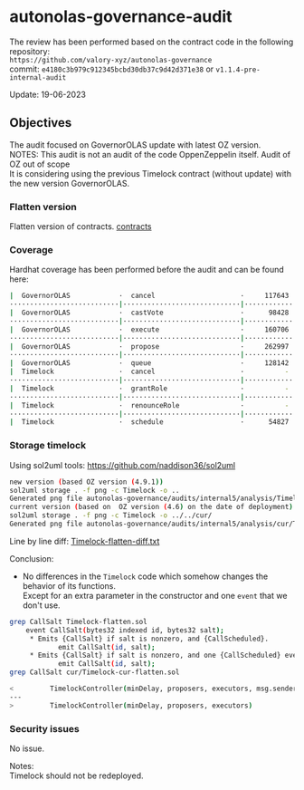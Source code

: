 # autonolas-governance-audit
The review has been performed based on the contract code in the following repository:<br>
`https://github.com/valory-xyz/autonolas-governance` <br>
commit: `e4180c3b979c912345bcbd30db37c9d42d371e38` or `v1.1.4-pre-internal-audit` <br> 

Update: 19-06-2023  <br>

## Objectives
The audit focused on GovernorOLAS update with latest OZ version. <BR>
NOTES: This audit is not an audit of the code OppenZeppelin itself. Audit of OZ out of scope<br>
It is considering using the previous Timelock contract (without update) with the new version GovernorOLAS.

### Flatten version
Flatten version of contracts. [contracts](https://github.com/valory-xyz/autonolas-governance/blob/main/audits/internal5/analysis/contracts)

### Coverage
Hardhat coverage has been performed before the audit and can be found here:
```sh
|  GovernorOLAS            ·  cancel                     ·     117643  ·     120972  ·     119308  ·            2  ·          -  │
···························|·····························|·············|·············|·············|···············|··············
|  GovernorOLAS            ·  castVote                   ·      98428  ·     116096  ·     107676  ·            6  ·          -  │
···························|·····························|·············|·············|·············|···············|··············
|  GovernorOLAS            ·  execute                    ·     160706  ·     164023  ·     162365  ·            2  ·          -  │
···························|·····························|·············|·············|·············|···············|··············
|  GovernorOLAS            ·  propose                    ·     262997  ·     349638  ·     284077  ·           10  ·          -  │
···························|·····························|·············|·············|·············|···············|··············
|  GovernorOLAS            ·  queue                      ·     128142  ·     134806  ·     132030  ·            6  ·          -  │
|  Timelock                ·  cancel                     ·          -  ·          -  ·      25751  ·            2  ·          -  │
···························|·····························|·············|·············|·············|···············|··············
|  Timelock                ·  grantRole                  ·          -  ·          -  ·      51425  ·           26  ·          -  │
···························|·····························|·············|·············|·············|···············|··············
|  Timelock                ·  renounceRole               ·          -  ·          -  ·      24963  ·            3  ·          -  │
···························|·····························|·············|·············|·············|···············|··············
|  Timelock                ·  schedule                   ·      54827  ·      54839  ·      54833  ·            2  ·          -  │
```

### Storage timelock
Using sol2uml tools: https://github.com/naddison36/sol2uml <br>
```bash
new version (based OZ version (4.9.1))
sol2uml storage . -f png -c Timelock -o ..
Generated png file autonolas-governance/audits/internal5/analysis/Timelock.png
сurrent version (based on  OZ version (4.6) on the date of deployment)
sol2uml storage . -f png -c Timelock -o ../../cur/
Generated png file autonolas-governance/audits/internal5/analysis/cur/Timelock.png
```
Line by line diff: [Timelock-flatten-diff.txt](https://github.com/valory-xyz/autonolas-governance/blob/main/audits/internal5/analysis/Timelock-flatten-diff.txt)

Conclusion: <br>
- No differences in the `Timelock` code which somehow changes the behavior of its functions. <br>
Except for an extra parameter in the constructor and one `event` that we don't use.
```bash
grep CallSalt Timelock-flatten.sol 
    event CallSalt(bytes32 indexed id, bytes32 salt);
     * Emits {CallSalt} if salt is nonzero, and {CallScheduled}.
            emit CallSalt(id, salt);
     * Emits {CallSalt} if salt is nonzero, and one {CallScheduled} event per transaction in the batch.
            emit CallSalt(id, salt);
grep CallSalt cur/Timelock-cur-flatten.sol 

<         TimelockController(minDelay, proposers, executors, msg.sender)
---
>         TimelockController(minDelay, proposers, executors)

```


### Security issues 
No issue.

Notes: <br>
Timelock should not be redeployed.





 
